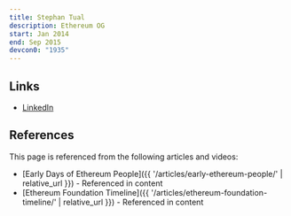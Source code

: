 ```yaml
---
title: Stephan Tual
description: Ethereum OG
start: Jan 2014
end: Sep 2015
devcon0: "1935"
---
```


## Links
- [LinkedIn](https://www.linkedin.com/in/stephantual/)

## References

This page is referenced from the following articles and videos:

- [Early Days of Ethereum People]({{ '/articles/early-ethereum-people/' | relative_url }}) - Referenced in content
- [Ethereum Foundation Timeline]({{ '/articles/ethereum-foundation-timeline/' | relative_url }}) - Referenced in content
